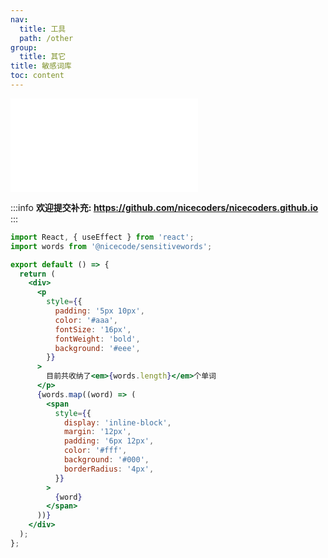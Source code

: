 ```yaml
---
nav:
  title: 工具
  path: /other
group:
  title: 其它
title: 敏感词库
toc: content
---
```


<embed src="../README.md"></embed>

:::info
  <strong>欢迎提交补充: <a>https://github.com/nicecoders/nicecoders.github.io</a></strong>
:::

```jsx
import React, { useEffect } from 'react';
import words from '@nicecode/sensitivewords';

export default () => {
  return (
    <div>
      <p
        style={{
          padding: '5px 10px',
          color: '#aaa',
          fontSize: '16px',
          fontWeight: 'bold',
          background: '#eee',
        }}
      >
        目前共收纳了<em>{words.length}</em>个单词
      </p>
      {words.map((word) => (
        <span
          style={{
            display: 'inline-block',
            margin: '12px',
            padding: '6px 12px',
            color: '#fff',
            background: '#000',
            borderRadius: '4px',
          }}
        >
          {word}
        </span>
      ))}
    </div>
  );
};
```
